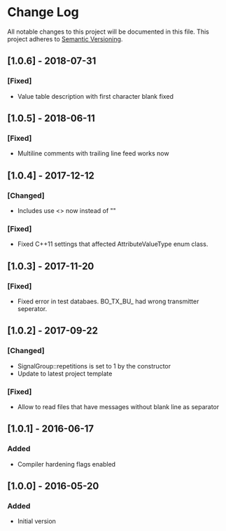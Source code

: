 # Change Log
All notable changes to this project will be documented in this file.
This project adheres to [Semantic Versioning](http://semver.org/).

## [1.0.6] - 2018-07-31
### [Fixed]
- Value table description with first character blank fixed

## [1.0.5] - 2018-06-11
### [Fixed]
- Multiline comments with trailing line feed works now

## [1.0.4] - 2017-12-12
### [Changed]
- Includes use <> now instead of ""
### [Fixed]
- Fixed C++11 settings that affected AttributeValueType enum class.

## [1.0.3] - 2017-11-20
### [Fixed]
- Fixed error in test databaes. BO_TX_BU_ had wrong transmitter seperator.

## [1.0.2] - 2017-09-22
### [Changed]
- SignalGroup::repetitions is set to 1 by the constructor
- Update to latest project template
### [Fixed]
- Allow to read files that have messages without blank line as separator

## [1.0.1] - 2016-06-17
### Added
- Compiler hardening flags enabled

## [1.0.0] - 2016-05-20
### Added
- Initial version
